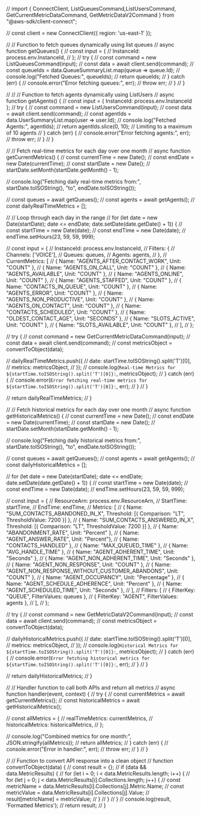 // import { ConnectClient, ListQueuesCommand,ListUsersCommand, GetCurrentMetricDataCommand, GetMetricDataV2Command } from "@aws-sdk/client-connect";

// const client = new ConnectClient({ region: 'us-east-1' });

// // Function to fetch queues dynamically using list queues
// async function getQueues() {
//     const input = {
//          InstanceId: process.env.InstanceId,
//     };
//     try {
//          const command = new ListQueuesCommand(input);
//          const data = await client.send(command);
//          const queueIds = data.QueueSummaryList.map(queue => queue.Id);
//          console.log("Fetched Queues:", queueIds);
//          return queueIds;
//     } catch (err) {
//          console.error("Error fetching queues:", err);
//          throw err;
//     }
// }

// // // Function to fetch agents dynamically using ListUsers
// async function getAgents() {
//     const input = { InstanceId: process.env.InstanceId };
//     try {
//          const command = new ListUsersCommand(input);
//          const data = await client.send(command);
//          const agentIds = data.UserSummaryList.map(user => user.Id);
//          console.log("Fetched Agents:", agentIds);
//          return agentIds.slice(0, 10); // Limiting to a maximum of 10 agents
//     } catch (err) {
//          console.error("Error fetching agents:", err);
//          throw err;
//     }
// }

// // Fetch real-time metrics for each day over one month
// async function getCurrentMetrics() {
//     const currentTime = new Date();
//     const endDate = new Date(currentTime);
//     const startDate = new Date();
//     startDate.setMonth(startDate.getMonth() - 1);

//     console.log("Fetching daily real-time metrics from:", startDate.toISOString(), "to", endDate.toISOString());

//     const queues = await getQueues();
//     const agents = await getAgents();
//     const dailyRealTimeMetrics = [];

//     // Loop through each day in the range
//     for (let date = new Date(startDate); date <= endDate; date.setDate(date.getDate() + 1)) {
//          const startTime = new Date(date);
//          const endTime = new Date(date);
//          endTime.setHours(23, 59, 59, 999);

//          const input = {
//             InstanceId: process.env.InstanceId,
//             Filters: {
//                 Channels: ['VOICE'],
//                 Queues: queues,
//                 Agents: agents,
//             },
//             CurrentMetrics: [
//                { Name: "AGENTS_AFTER_CONTACT_WORK", Unit: "COUNT" },
//              { Name: "AGENTS_ON_CALL", Unit: "COUNT" },
//              { Name: "AGENTS_AVAILABLE", Unit: "COUNT" },
//              { Name: "AGENTS_ONLINE", Unit: "COUNT" },
//              { Name: "AGENTS_STAFFED", Unit: "COUNT" },
//              { Name: "CONTACTS_IN_QUEUE", Unit: "COUNT" },
//              { Name: "AGENTS_ERROR", Unit: "COUNT" },
//              { Name: "AGENTS_NON_PRODUCTIVE", Unit: "COUNT" },
//              { Name: "AGENTS_ON_CONTACT", Unit: "COUNT" },
//              { Name: "CONTACTS_SCHEDULED", Unit: "COUNT" },
//              { Name: "OLDEST_CONTACT_AGE", Unit: "SECONDS" },
//              { Name: "SLOTS_ACTIVE", Unit: "COUNT" },
//              { Name: "SLOTS_AVAILABLE", Unit: "COUNT" },
//             ],
//          };

//          try {
//             const command = new GetCurrentMetricDataCommand(input);
//             const data = await client.send(command);
//             const metricsObject = convertToObject(data);

//             dailyRealTimeMetrics.push({
//                 date: startTime.toISOString().split('T')[0],
//                 metrics: metricsObject,
//             });
//             console.log(`Real-time Metrics for ${startTime.toISOString().split('T')[0]}:`, metricsObject);
//          } catch (err) {
//             console.error(`Error fetching real-time metrics for ${startTime.toISOString().split('T')[0]}:`, err);
//          }
//     }

//     return dailyRealTimeMetrics;
// }

// // Fetch historical metrics for each day over one month
// async function getHistoricalMetrics() {
//     const currentTime = new Date();
//     const endDate = new Date(currentTime);
//     const startDate = new Date();
//     startDate.setMonth(startDate.getMonth() - 1);

//     console.log("Fetching daily historical metrics from:", startDate.toISOString(), "to", endDate.toISOString());

//     const queues = await getQueues();
//     const agents = await getAgents();
//     const dailyHistoricalMetrics = [];

//     for (let date = new Date(startDate); date <= endDate; date.setDate(date.getDate() + 1)) {
//          const startTime = new Date(date);
//          const endTime = new Date(date);
//          endTime.setHours(23, 59, 59, 999);

//          const input = {
//             ResourceArn: process.env.ResourceArn,
//             StartTime: startTime,
//             EndTime: endTime,
//             Metrics: [
//                   { Name: "SUM_CONTACTS_ABANDONED_IN_X", Threshold: [{ Comparison: "LT", ThresholdValue: 7200 }] },
//              { Name: "SUM_CONTACTS_ANSWERED_IN_X", Threshold: [{ Comparison: "LT", ThresholdValue: 7200 }] },
//              { Name: "ABANDONMENT_RATE", Unit: "Percent" },
//              { Name: "AGENT_ANSWER_RATE", Unit: "Percent"},
//              { Name: "CONTACTS_HANDLED" },
//              { Name: "MAX_QUEUED_TIME" },
//              { Name: "AVG_HANDLE_TIME" },
//              { Name: "AGENT_ADHERENT_TIME", Unit: "Seconds" },
//              { Name: "AGENT_NON_ADHERENT_TIME", Unit: "Seconds" },
//              { Name: "AGENT_NON_RESPONSE", Unit: "COUNT" },
//              { Name: "AGENT_NON_RESPONSE_WITHOUT_CUSTOMER_ABANDONS", Unit: "COUNT" },
//              { Name: "AGENT_OCCUPANCY", Unit: "Percentage" },
//              { Name: "AGENT_SCHEDULE_ADHERENCE", Unit: "Percent" },
//              { Name: "AGENT_SCHEDULED_TIME", Unit: "Seconds" },
//             ],
//             Filters: [
//                 { FilterKey: "QUEUE", FilterValues: queues },
//                 { FilterKey: "AGENT", FilterValues: agents },
//             ],
//          };

//          try {
//             const command = new GetMetricDataV2Command(input);
//             const data = await client.send(command);
//             const metricsObject = convertToObject(data);

//             dailyHistoricalMetrics.push({
//                 date: startTime.toISOString().split('T')[0],
//                 metrics: metricsObject,
//             });
//             console.log(`Historical Metrics for ${startTime.toISOString().split('T')[0]}:`, metricsObject);
//          } catch (err) {
//             console.error(`Error fetching historical metrics for ${startTime.toISOString().split('T')[0]}:`, err);
//          }
//     }

//     return dailyHistoricalMetrics;
// }

// // Handler function to call both APIs and return all metrics
// async function handler(event, context) {
//     try {
//          const currentMetrics = await getCurrentMetrics();
//          const historicalMetrics = await getHistoricalMetrics();

//          const allMetrics = {
//             realTimeMetrics: currentMetrics,
//             historicalMetrics: historicalMetrics,
//          };

//          console.log("Combined metrics for one month:", JSON.stringify(allMetrics));
//          return allMetrics;
//     } catch (err) {
//          console.error("Error in handler:", err);
//          throw err;
//     }
// }

// // Function to convert API response into a clean object
// function convertToObject(data) {
//     const result = {};
//     if (data && data.MetricResults) {
//          for (let i = 0; i < data.MetricResults.length; i++) {
//             for (let j = 0; j < data.MetricResults[i].Collections.length; j++) {
//                 const metricName = data.MetricResults[i].Collections[j].Metric.Name;
//                 const metricValue = data.MetricResults[i].Collections[j].Value;
//                 result[metricName] = metricValue;
//             }
//          }
//     }
//     console.log(result, 'Formatted Metrics');
//     return result;
// }
